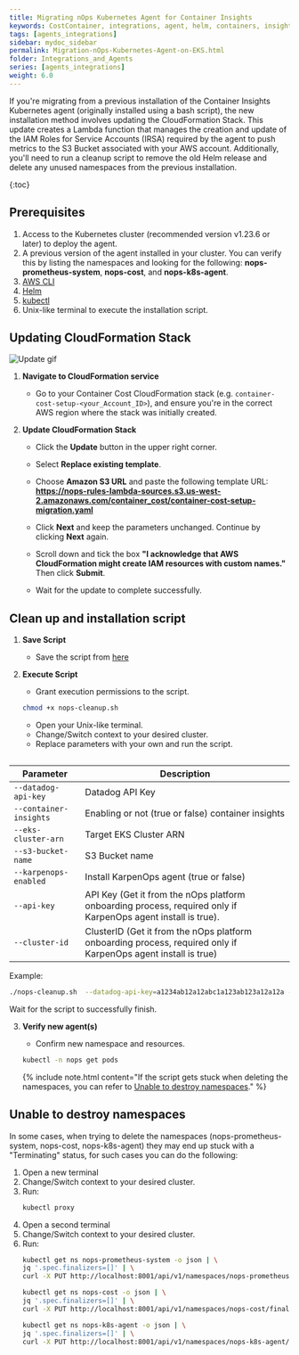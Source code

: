 ```yaml
---
title: Migrating nOps Kubernetes Agent for Container Insights
keywords: CostContainer, integrations, agent, helm, containers, insights
tags: [agents_integrations]
sidebar: mydoc_sidebar
permalink: Migration-nOps-Kubernetes-Agent-on-EKS.html
folder: Integrations_and_Agents
series: [agents_integrations]
weight: 6.0
---
```


If you're migrating from a previous installation of the Container Insights Kubernetes agent (originally installed using a bash script), the new installation method involves updating the CloudFormation Stack. This update creates a Lambda function that manages the creation and update of the IAM Roles for Service Accounts (IRSA) required by the agent to push metrics to the S3 Bucket associated with your AWS account. Additionally, you'll need to run a cleanup script to remove the old Helm release and delete any unused namespaces from the previous installation.

{:toc}

## Prerequisites 

1. Access to the Kubernetes cluster (recommended version v1.23.6 or later) to deploy the agent.
2. A previous version of the agent installed in your cluster. You can verify this by listing the namespaces and looking for the following: **nops-prometheus-system**, **nops-cost**, and **nops-k8s-agent**.
3. [AWS CLI](https://docs.aws.amazon.com/cli/latest/userguide/getting-started-install.html)
4. [Helm](https://helm.sh/)
5. [kubectl](https://kubernetes.io/docs/reference/kubectl/overview/)
6. Unix-like terminal to execute the installation script.

## Updating CloudFormation Stack

   ![Update gif](https://nops-help-site-assets.s3.amazonaws.com/images/container-insights-migration/Screenshot+2024-08-05+at+1.49.49%E2%80%AFp.m..png)


1. **Navigate to CloudFormation service**
   - Go to your Container Cost CloudFormation stack (e.g. `container-cost-setup-<your_Account_ID>`), and ensure you're in the correct AWS region where the stack was initially created.
   

2. **Update CloudFormation Stack**
   - Click the **Update** button in the upper right corner.
   
   - Select **Replace existing template**.

   - Choose **Amazon S3 URL** and paste the following template URL: **https://nops-rules-lambda-sources.s3.us-west-2.amazonaws.com/container_cost/container-cost-setup-migration.yaml**

   - Click **Next** and keep the parameters unchanged. Continue by clicking **Next** again.

   - Scroll down and tick the box **"I acknowledge that AWS CloudFormation might create IAM resources with custom names."** Then click **Submit**.

   - Wait for the update to complete successfully.


## Clean up and installation script #

1. **Save Script**
   - Save the script from [here](https://nops-help-site-assets.s3.amazonaws.com/scripts/nops-cleanup.sh)

2. **Execute Script**
   - Grant execution permissions to the script.
   ```bash
   chmod +x nops-cleanup.sh
    ```
    - Open your Unix-like terminal.
    - Change/Switch context to your desired cluster.
    - Replace parameters with your own and run the script.
    ```bash

| Parameter               | Description                                                                                     |
|-------------------------|-------------------------------------------------------------------------------------------------|
| `--datadog-api-key`      | Datadog API Key                                                                                 |
| `--container-insights`   | Enabling or not (true or false) container insights                                              |
| `--eks-cluster-arn`      | Target EKS Cluster ARN                                                                          |
| `--s3-bucket-name`       | S3 Bucket name                                                                                  |
| `--karpenops-enabled`    | Install KarpenOps agent (true or false)                                                         |
| `--api-key`              | API Key (Get it from the nOps platform onboarding process, required only if KarpenOps agent install is true). |
| `--cluster-id`           | ClusterID (Get it from the nOps platform onboarding process, required only if KarpenOps agent install is true) |


   Example:

   ```bash
   ./nops-cleanup.sh  --datadog-api-key=a1234ab12a12abc1a123ab123a12a12a --container-insights=true --eks-cluster-arn=arn:aws:eks:us-east-1:123456789101:cluster/example-cluster --s3-bucket-name=nops-container-cost-123456789101 --karpenops-enabled=true --api-key=1234.a1234a1a123ab1a01234a12a1a1ab1ab --cluster-id=a+ABC1
   ```

   Wait for the script to successfully finish.

3. **Verify new agent(s)**
    - Confirm new namespace and resources.
    ```bash
    kubectl -n nops get pods
    ```

    {% include note.html content="If the script gets stuck when deleting the namespaces, you can refer to [Unable to destroy namespaces](#unable-to-destroy-namespaces)." %}

## Unable to destroy namespaces #
In some cases, when trying to delete the namespaces (nops-prometheus-system, nops-cost, nops-k8s-agent) they may end up stuck with a "Terminating" status, for such cases you can do the following:
1. Open a new terminal
2. Change/Switch context to your desired cluster.
3. Run:
   ```bash
   kubectl proxy
   ```
4. Open a second terminal
5. Change/Switch context to your desired cluster.
6. Run:
   ```bash
   kubectl get ns nops-prometheus-system -o json | \
   jq '.spec.finalizers=[]' | \
   curl -X PUT http://localhost:8001/api/v1/namespaces/nops-prometheus-system/finalize -H "Content-Type: application/json" --data @-
   ```
   ```bash
   kubectl get ns nops-cost -o json | \
   jq '.spec.finalizers=[]' | \
   curl -X PUT http://localhost:8001/api/v1/namespaces/nops-cost/finalize -H "Content-Type: application/json" --data @-
   ```
   ```bash
   kubectl get ns nops-k8s-agent -o json | \
   jq '.spec.finalizers=[]' | \
   curl -X PUT http://localhost:8001/api/v1/namespaces/nops-k8s-agent/finalize -H "Content-Type: application/json" --data @-
   ```